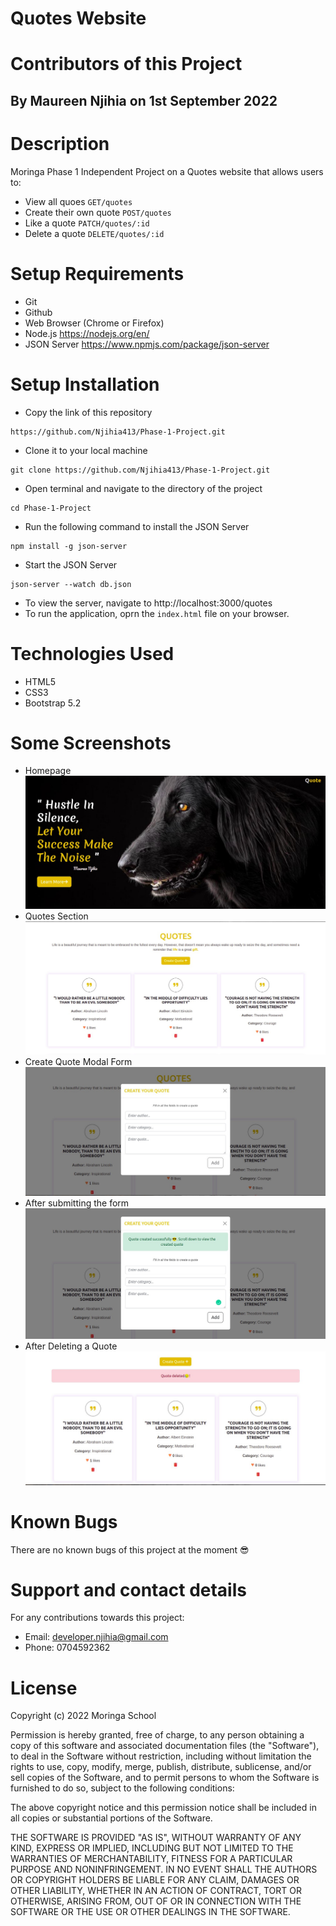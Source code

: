 # Quotes Website
# Contributors of this Project
## By Maureen Njihia on 1st September 2022
# Description
Moringa Phase 1 Independent Project on a Quotes website that allows users to:
* View all quoes `GET/quotes`
* Create their own quote `POST/quotes`
* Like a quote `PATCH/quotes/:id`
* Delete a quote `DELETE/quotes/:id`
# Setup Requirements
* Git
* Github
* Web Browser (Chrome or Firefox)
* Node.js https://nodejs.org/en/
* JSON Server https://www.npmjs.com/package/json-server
# Setup Installation
* Copy the link of this repository
```
https://github.com/Njihia413/Phase-1-Project.git
```
* Clone it to your local machine
```
git clone https://github.com/Njihia413/Phase-1-Project.git
```
* Open terminal and navigate to the directory of the project
```
cd Phase-1-Project
```
* Run the following command to install the JSON Server
```
npm install -g json-server
```
* Start the JSON Server
```
json-server --watch db.json
```
* To view the server, navigate to http://localhost:3000/quotes
* To run the application, oprn the `index.html` file on your browser.
# Technologies Used
* HTML5
* CSS3
* Bootstrap 5.2
# Some Screenshots
* Homepage
![Homepage Image](assets/Home-img.jpg)
* Quotes Section
![Quotes Container](assets/Quotes-Container.jpg)
* Create Quote Modal Form
![Quote form](assets/Quote-form.jpg)
* After submitting the form
![Quote form submission](assets/Quote-modal.jpg)
* After Deleting a Quote
![Delete quote](assets/Delete-alert.jpg)

# Known Bugs
There are no known bugs of this project at the moment 😎
# Support and contact details
For any contributions towards this project:
* Email: developer.njihia@gmail.com
* Phone: 0704592362
# License
Copyright (c) 2022 Moringa School

Permission is hereby granted, free of charge, to any person obtaining
a copy of this software and associated documentation files (the
"Software"), to deal in the Software without restriction, including
without limitation the rights to use, copy, modify, merge, publish,
distribute, sublicense, and/or sell copies of the Software, and to
permit persons to whom the Software is furnished to do so, subject to
the following conditions:

The above copyright notice and this permission notice shall be
included in all copies or substantial portions of the Software.

THE SOFTWARE IS PROVIDED "AS IS", WITHOUT WARRANTY OF ANY KIND,
EXPRESS OR IMPLIED, INCLUDING BUT NOT LIMITED TO THE WARRANTIES OF
MERCHANTABILITY, FITNESS FOR A PARTICULAR PURPOSE AND
NONINFRINGEMENT. IN NO EVENT SHALL THE AUTHORS OR COPYRIGHT HOLDERS BE
LIABLE FOR ANY CLAIM, DAMAGES OR OTHER LIABILITY, WHETHER IN AN ACTION
OF CONTRACT, TORT OR OTHERWISE, ARISING FROM, OUT OF OR IN CONNECTION
WITH THE SOFTWARE OR THE USE OR OTHER DEALINGS IN THE SOFTWARE.